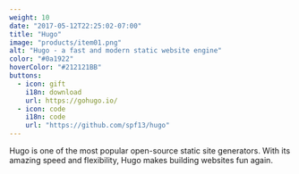 ```yaml
---
weight: 10
date: "2017-05-12T22:25:02-07:00"
title: "Hugo"
image: "products/item01.png"
alt: "Hugo - a fast and modern static website engine"
color: "#0a1922"
hoverColor: "#212121BB"
buttons:
  - icon: gift 
    i18n: download 
    url: https://gohugo.io/
  - icon: code
    i18n: code
    url: "https://github.com/spf13/hugo"
---
```


Hugo is one of the most popular open-source static site generators. 
With its amazing speed and flexibility, Hugo makes building websites fun again.